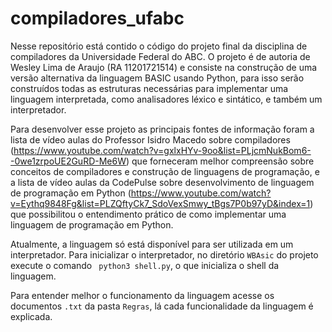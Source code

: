 # compiladores_ufabc

Nesse repositório está contido o código do projeto final da disciplina de compiladores da Universidade Federal do ABC. O projeto é de autoria de Wesley Lima de Araujo (RA 11201721514) e consiste na construção de uma versão alternativa da linguagem BASIC usando Python, para isso serão construídos todas as estruturas necessárias para implementar uma linguagem interpretada, como analisadores léxico e sintático, e também um interpretador.

Para desenvolver esse projeto as principais fontes de informação foram a lista de vídeo aulas do Professor Isidro Macedo sobre compiladores (https://www.youtube.com/watch?v=gxlxHYv-9oo&list=PLjcmNukBom6--0we1zrpoUE2GuRD-Me6W) que forneceram melhor compreensão sobre conceitos de compiladores e construção de linguagens de programação, e a lista de vídeo aulas da CodePulse sobre desenvolvimento de linguagem de programação em Python (https://www.youtube.com/watch?v=Eythq9848Fg&list=PLZQftyCk7_SdoVexSmwy_tBgs7P0b97yD&index=1) que possibilitou o entendimento prático de como implementar uma linguagem de programação em Python.

Atualmente, a linguagem só está disponível para ser utilizada em um interpretador. Para inicializar o interpretador, no diretório `WBAsic` do projeto execute o comando ` python3 shell.py`, o que inicializa o shell da linguagem.

Para entender melhor o funcionamento da linguagem acesse os documentos `.txt` da pasta `Regras`, lá cada funcionalidade da linguagem é explicada.
